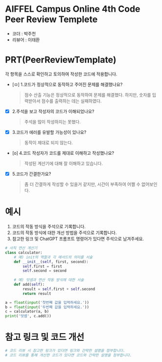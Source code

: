# AIFFEL Campus Online 4th Code Peer Review Templete
- 코더 : 박주천
- 리뷰어 : 이태환


# PRT(PeerReviewTemplate)
각 항목을 스스로 확인하고 토의하여 작성한 코드에 적용합니다.
- [ㅁ] 1.코드가 정상적으로 동작하고 주어진 문제를 해결했나요?
  > 점수 산출 기능은 정상적으로 동작하여 문제를 해결했다.
  > 하지만, 숫자를 입력받아서 점수를 출력하는 데는 실패하였다.
- [x] 2.주석을 보고 작성자의 코드가 이해되었나요?
  > 주석을 많이 작성하지는 못했다.
- [x] 3.코드가 에러를 유발할 가능성이 있나요?
  > 동작이 제대로 되지 않는다.
- [o] 4.코드 작성자가 코드를 제대로 이해하고 작성했나요?
  > 작성된 계산기에 대해 잘 이해하고 있습니다.
- [x] 5.코드가 간결한가요?
  > 좀 더 간결하게 작성할 수 있을거 같지만, 시간이 부족하여 어쩔 수 없어보인다.

# 예시
1. 코드의 작동 방식을 주석으로 기록합니다.
2. 코드의 작동 방식에 대한 개선 방법을 주석으로 기록합니다.
3. 참고한 링크 및 ChatGPT 프롬프트 명령어가 있다면 주석으로 남겨주세요.
```python
# 사칙 연산 계산기
class calculator:
    # 예) init의 역할과 각 매서드의 의미를 서술
    def __init__(self, first, second):
        self.first = first
        self.second = second
    
    # 예) 덧셈과 연산 작동 방식에 대한 서술
    def add(self):
        result = self.first + self.second
        return result

a = float(input('첫번째 값을 입력하세요.')) 
b = float(input('두번째 값을 입력하세요.')) 
c = calculator(a, b)
print('덧셈', c.add()) 
```

# 참고 링크 및 코드 개선
```python
# 코드 리뷰 시 참고한 링크가 있다면 링크와 간략한 설명을 첨부합니다.
# 코드 리뷰를 통해 개선한 코드가 있다면 코드와 간략한 설명을 첨부합니다.
```
